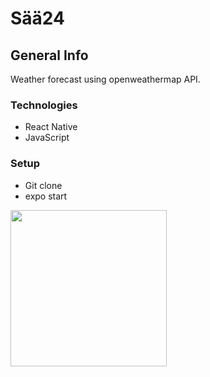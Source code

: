 
# Sää24



## General Info
Weather forecast using openweathermap API.

### Technologies

* React Native
* JavaScript


### Setup

* Git clone
* expo start
<img src="https://user-images.githubusercontent.com/51227125/68129949-2dde6a80-ff23-11e9-934e-bfbd80b3a76c.png" width="250"/>
